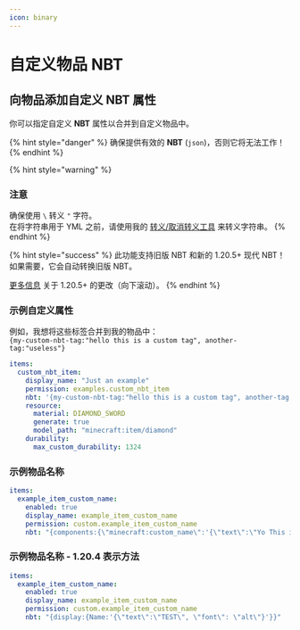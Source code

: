 ```yaml
---
icon: binary
---
```


# 自定义物品 NBT

## 向物品添加自定义 NBT 属性

你可以指定自定义 **NBT** 属性以合并到自定义物品中。

{% hint style="danger" %}
确保提供有效的 **NBT** (`json`)，否则它将无法工作！
{% endhint %}

{% hint style="warning" %}
### 注意

确保使用 `\` 转义 `"` 字符。\
在将字符串用于 YML 之前，请使用我的 [转义/取消转义工具](https://escape-mc-components.lonedev.workers.dev/) 来转义字符串。
{% endhint %}

{% hint style="success" %}
此功能支持旧版 NBT 和新的 1.20.5+ 现代 NBT！\
如果需要，它会自动转换旧版 NBT。

[更多信息](https://www.minecraft.net/en-us/article/minecraft-java-edition-1-20-5) 关于 1.20.5+ 的更改（向下滚动）。
{% endhint %}

### 示例自定义属性

例如，我想将这些标签合并到我的物品中：\
`{my-custom-nbt-tag:"hello this is a custom tag", another-tag:"useless"}`

```yaml
items:
  custom_nbt_item:
    display_name: "Just an example"
    permission: examples.custom_nbt_item
    nbt: '{my-custom-nbt-tag:"hello this is a custom tag", another-tag:"useless"}'
    resource:
      material: DIAMOND_SWORD
      generate: true
      model_path: "minecraft:item/diamond"
    durability:
      max_custom_durability: 1324
```

### 示例物品名称

```yml
items:
  example_item_custom_name:
    enabled: true
    display_name: example_item_custom_name
    permission: custom.example_item_custom_name
    nbt: "{components:{\"minecraft:custom_name\":'{\"text\":\"Yo This is a test!\"}'},count:1,id:\"minecraft:stone\"}"
```

### 示例物品名称 - 1.20.4 表示方法

```yml
items:
  example_item_custom_name:
    enabled: true
    display_name: example_item_custom_name
    permission: custom.example_item_custom_name
    nbt: "{display:{Name:'{\"text\":\"TEST\", \"font\": \"alt\"}'}}"
```

<figure><img src="../../.gitbook/assets/nbt_custom_item_name_example.png" alt=""><figcaption></figcaption></figure>

